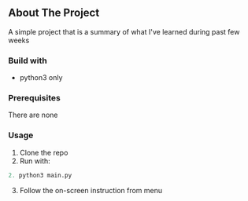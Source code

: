 ## About The Project
A simple project that is a summary of what I've learned during past few weeks

### Build with
* python3 only

### Prerequisites
There are none

### Usage

1. Clone the repo
2. Run with:
``` python
2. python3 main.py
```
3. Follow the on-screen instruction from menu

